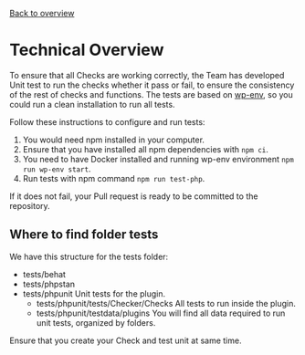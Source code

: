 [Back to overview](./README.md)

# Technical Overview

To ensure that all Checks are working correctly, the Team has developed Unit test to run the checks whether it pass or fail, to ensure the consistency of the rest of checks and functions. The tests are based on [wp-env](https://make.wordpress.org/core/2020/03/03/wp-env-simple-local-environments-for-wordpress/), so you could run a clean installation to run all tests.

Follow these instructions to configure and run tests:

1. You would need npm installed in your computer.
2. Ensure that you have installed all npm dependencies with `npm ci`.
3. You need to have Docker installed and running wp-env environment `npm run wp-env start`.
4. Run tests with npm command `npm run test-php`.

If it does not fail, your Pull request is ready to be committed to the repository.

## Where to find folder tests

We have this structure for the tests folder:

- tests/behat
- tests/phpstan
- tests/phpunit Unit tests for the plugin.
  - tests/phpunit/tests/Checker/Checks All tests to run inside the plugin.
  - tests/phpunit/testdata/plugins You will find all data required to run unit tests, organized by folders.

Ensure that you create your Check and test unit at same time.
